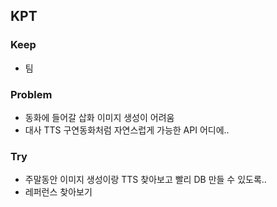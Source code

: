 ## KPT

### Keep

- 팀

### Problem

- 동화에 들어갈 삽화 이미지 생성이 어려움
- 대사 TTS 구연동화처럼 자연스럽게 가능한 API 어디에..

### Try

- 주말동안 이미지 생성이랑 TTS 찾아보고 빨리 DB 만들 수 있도록..
- 레퍼런스 찾아보기